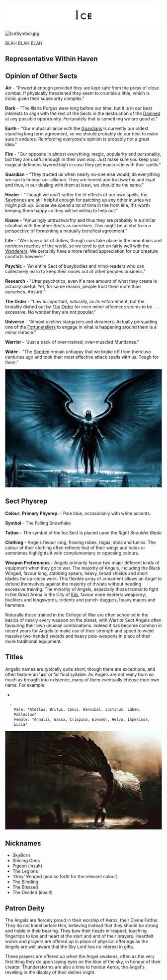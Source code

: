 

<div class="center" style="width: auto; margin-left: auto; margin-right: auto;">

![<File:Ice.jpg>](Ice.jpg "File:Ice.jpg")

</div>

![IceSymbol.jpg](IceSymbol.jpg "IceSymbol.jpg")

BLAH BLAH BLAH

## **Representative Within Haven**

## **Opinion of Other Sects**

**Air** - "Powerful enough provided they are kept safe from the press of
close combat. If physically threatened they seem to crumble a little,
which is ironic given their superiority complex."

**Dark** - "The Illaria Purges were long before our time, but it is in
our best interests to align with the rest of the Sects in the destruction
of the [Damned](Dark_Sect "wikilink") at any possible opportunity. 
Fortunately that is something we are good at."

**Earth** - "Our mutual alliance with the [Guardians](Guardian_Sect "wikilink")
is currently our oldest standing long term agreement, so we should probably
do our best to make sure it endures. Reinforcing everyone's opinion
is probably not a great idea."

**Fire** - "Our opposite in almost everything; magic, popularity and 
personality, but they are useful enough in their own way. Just make
sure you keep your magical defences layered high in case they get
inaccurate with their spells."

**Guardian** - "They trusted us when nearly no-one else would; do
everything we can to honour our alliance. They are honest and trustworthy
and loyal and thus, in our dealing with them at least, we should 
be the same."

**Healer** - "Though we don't suffer the ill-effects of our own spells,
the [Sawbones](Healer_Sect "wikilink") are still helpful enough for
patching up any other injuries we might pick up. Sincee we spend a 
lot of time in the front line, it's worth keeping them happy so they
will be willing to help out."

**Knave** - "Amusingly untrustworthy and thus they are probably in a
similar situation with the other Sects as ourselves. This might be
useful from a perspective of formenting a mutually benefical agreement."

**Life** - "We share a lot of duties, though ours take place in the
mountains and northern reaches of the world, so we tend to get on fairly
well with the [Wanderers](Life_Sect "wikilink"). We certainly have a
more refined appreciation for our creature comforts however!"

**Psychic** - "An entire Sect of busybodies and mind-readers who can 
collectively learn to keep their noses out of other peoples business."

**Research** - "Utter psychotics, even if a rare amount of what they
create is actually useful. Yet, for some reason, people trust them
more than ourselves. Absurd."

**The Order** - "Law is important, naturally, as its enforcement,
but the brutality dished out by [The Order](The_Order_Sect "wikilink")
for even minor offcences seems to be . . . excessive. No wonder
they are not popular."

**Universe** - "Almost useless stargazers and dreamers. Actually
persuading one of the [Fortunetellers](Universe_Sect "wikilink") to
engage in what is happening around them is a minor miracle."

**Warrior** - "Just a pack of over-trained, over-muscled Mundanes."

**Water** - "The [Sodden](Water_Sect "wikilink") remain unhappy
that we broke off from them two centuries ago and took their
most effective attack spells with us. Tough for them."

![test2angel.jpg](test2angel.jpg "test2angel.jpg")

## **Sect Physrep**

**Colour**; **Primary Physrep.** - Pale blue, occasionally with white accents.

**Symbol** - The Falling Snowflake

**Tattoo** - The symbol of the Ice Sect is placed upon the *Right
Shoulder Blade*

**Clothing** - Angels favour long, flowing robes, togas, stola and
tunics. The colour of their clothing often reflects that of their wings
and halos or sometimes highlights it with complementary or opposing
colours.

**Weapon Preferences** - Angels primarily favour two major different
kinds of equipment when they go to war. The majority of Angels,
including the Black Winged, favour long, stabbing spears, heavy, broad
shields and short blades for up-close work. This flexible array of
armament allows an Angel to defend themselves against the majority of
threats without needing excessive training. The minority of Angels,
especially those trained to fight in the Great Arena in the City of
[Elis](Elis,_Angel_City_of_War "wikilink"), favour more esoteric
weaponry; bucklers and longswords, tridents and punch-daggers, heavy
maces and hammers.

Naturally those trained in the College of War are often schooled in the
basics of nearly every weapon on the planet, with Warrior Sect Angels
often favouring their own unusual combinations. Indeed it has become
common in recent years for Angels to make use of their strength and
speed to wield massive two-handed swords and heavy pole-weapons in place
of their more traditional equipment.

## **Titles**

Angelic names are typically quite short, though there are exceptions,
and often feature an **'us**' or **'a**' final syllable. As Angels are
not really born so much as brought into existence, many of them
eventually choose their own name. For example:

  -

      -
        Male: *Atellus, Brutus, Canus, Hannibal, Justinus, Labeo,
        Malleolus*
        Female: *Annalis, Bassa, Crispina, Eleanor, Helva, Imperiosa,
        Lucia*

![test3angel.jpg](test3angel.jpg "test3angel.jpg")

## **Nicknames**

  - SkyBorn
  - Shining Ones
  - Pigeon (insult)
  - The Legions
  - 'Grey' Winged (and so forth for the relevant colour)
  - The Blinding
  - The Blessed
  - The Divided (insult)

## **Patron Deity**

The Angels are fiercely proud in their worship of Aeros, their Divine
Father. They do not kneel before Him, believing instead that they should
be strong and noble in their bearing. They bow their heads in respect,
touching fingertips to lips and heart at the start and end of their
prayers. Heartfelt words and prayers are offered up in place of physical
offerings as the Angels are well aware that the Sky Lord has no interest
in gifts.

These prayers are offered up when the Angel awakens, often as the very
first thing they do upon laying eyes on the blue of the sky, in honour
of their creator. Thunderstorms are also a time to honour Aeros, the
Angel's revelling in the display of their deities might.
